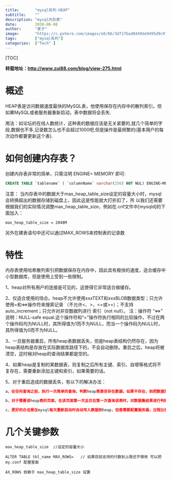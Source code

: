 ```yaml
---
title:       "mysql系列-HEAP"
subtitle:    ""
description: "mysql内存表"
date:        2020-06-08
author:      "麦子"
image:       "https://c.pxhere.com/images/e8/66/3d717bad8449de9495d9c9761d57-1423465.jpg!d"
tags:        ["mysql系列"]
categories:  ["Tech" ]
---
```


[TOC]

**转载地址：http://www.zui88.com/blog/view-275.html**

# 概述

HEAP表是访问数据速度最快的MySQL表，他使用保存在内存中的散列索引。但如果MySQL或者服务器重新启动，表中数据将会丢失.

用法：如论坛的在线人数统计，这种表的数据应该是无关紧要的,就几个简单的字段,数据也不多,记录数怎么也不会超过1000吧,但是操作是最频繁的(基本用户的每次动作都要更新这个表).

# 如何创建内存表？

创建内存表非常的简单，只需注明 ENGINE= MEMORY 即可:

```sql
CREATE TABLE `tablename` ( `columnName` varchar(256) NOT NUL) ENGINE=MEMORY DEFAULT CHARSET=latin1 MAX_ROWS=100000000;
```

注意：
当内存表中的数据大于max_heap_table_size设定的容量大小时，mysql会转换超出的数据存储到磁盘上，因此这是性能就大打折扣了，所 以我们还需要根据我们的实际情况调整max_heap_table_size，例如在.cnf文件中[mysqld]的下面加入：

```properties
max_heap_table_size = 2048M
```

另外在建表语句中还可以通过MAX_ROWS来控制表的记录数

# 特性

内存表使用哈希散列索引把数据保存在内存中，因此具有极快的速度，适合缓存中小型数据库，但是使用上受到一些限制。

1、heap对所有用户的连接是可见的，这使得它非常适合做缓存。

2、仅适合使用的场合。heap不允许使用xxxTEXT和xxxBLOB数据类型；只允许使用=和&lt;=&gt;操作符来搜索记录 （不允许&lt;、&gt;、&lt;=或&gt;=）；不支持auto_increment；只允许对非空数据列进行 索引（not null）。
注：操作符 “&lt;=&gt;” 说明：NULL-safe equal.这个操作符和“=”操作符执行相同的比较操作，不过在两个操作码均为NULL时，其所得值为1而不为NULL，而当一个操作码为NULL时，其所得值为0而不为NULL。

3、一旦服务器重启，所有heap表数据丢失，但是heap表结构仍然存在，因为heap表结构是存放在实际数据库路径下的，不会自动删除。重启之后，heap将被清空，这时候对heap的查询结果都是空的。

4、如果heap是复制的某数据表，则复制之后所有主键、索引、自增等格式将不复存在，需要重新添加主键和索引，如果需要的话。

5、对于重启造成的数据丢失，有以下的解决办法：

```pro
a、在任何查询之前，执行一次简单的查询，判断heap表是否存在数据，如果不存在，则把数据重新写入，或者DROP表重新复制某张表。这需要多做一次查询。不过可以写成include文件，在需要用该heap表的页面随时调用，比较方便。

b、对于需要该heap表的页面，在该页面第一次且仅在第一次查询该表时，对数据集结果进行判断，如果结果为空，则需要重新写入数据。这样可以节省一次查询。

c、更好的办法是在mysql每次重新启动时自动写入数据到heap，但是需要配置服务器，过程比较复杂，通用性受到限制。
```



# 几个关键参数

```properties
max_heap_table_size  //设定的容量大小

ALTER TABLE tbl_name MAX_ROWS=   // 如果目前支持的行数到上限还不够用 可以把 my.conf 配置里面

AX_ROWS 依赖于 max_heap_table_size 设置
```

